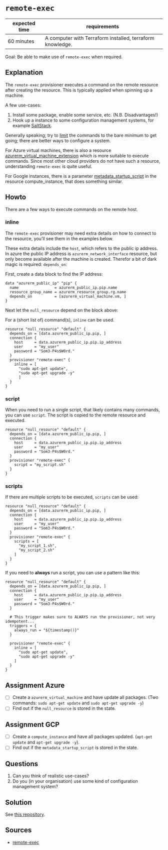 # `remote-exec`

| expected time | requirements                                              |
|---------------|-----------------------------------------------------------|
| 60 minutes    | A computer with Terraform installed, terraform knowledge. |

Goal: Be able to make use of `remote-exec` when required.

## Explanation

The `remote-exec` provisioner executes a command on the remote resource after creating the resource. This is typically applied when spinning up a machine.

A few use-cases:

1. Install some package, enable some service, etc. (N.B. Disadvantages!)
2. Hook up a instance to some configuration management systems, for example [SaltStack](https://saltproject.io/).

Generally speaking; try to [limit](https://www.terraform.io/docs/language/resources/provisioners/syntax.html#provisioners-are-a-last-resort) the commands to the bare minimum to get going; there are better ways to configure a system.

For Azure virtual machines, there is also a resource [azurerm_virtual_machine_extension](https://registry.terraform.io/providers/hashicorp/azurerm/latest/docs/resources/virtual_machine_extension) which is more suitable to execute commands. Since most other cloud providers do not have such a resource, understanding `remote-exec` is quite useful.

For Google instances, there is a parameter [metadata_startup_script](https://registry.terraform.io/providers/hashicorp/google/latest/docs/resources/compute_instance#metadata_startup_script) in the resource compute_instance, that does something similar.

## Howto

There are a few ways to execute commands on the remote host.

### inline

The `remote-exec` provisioner may need extra details on how to connect to the resource, you'll see them in the examples below.

These extra details include the `host`, which refers to the public ip address. In azure the public IP address is `azurerm_network_interface` resource, but only become available after the machine is created. Therefor a bit of dark magic is required: `depends_on`:

First, create a data block to find the IP address:

```hcl
data "azurerm_public_ip" "pip" {
  name                = azurerm_public_ip.pip.name
  resource_group_name = azurerm_resource_group.rg.name
  depends_on          = [azurerm_virtual_machine.vm, ]
}
```

Next let the `null_resource` depend on the block above:

For a (short list of) command(s), `inline` can be used.

```hcl
resource "null_resource" "default" {
  depends_on = [data.azurerm_public_ip.pip, ]
  connection {
    host     = data.azurerm_public_ip.pip.ip_address
    user     = "my_user"
    password = "Som3-P4s$W0rd."
  }
  provisioner "remote-exec" {
    inline = [
      "sudo apt-get update",
      "sudo apt-get upgrade -y"
      ]
  }
}
```

### script

When you need to run a single script, that likely contains many commands, you can use `script`. The script is copied to the remote resource and executed.

```hcl
resource "null_resource" "default" {
  depends_on = [data.azurerm_public_ip.pip, ]
  connection {
    host     = data.azurerm_public_ip.pip.ip_address
    user     = "my_user"
    password = "Som3-P4s$W0rd."
  }
  provisioner "remote-exec" {
    script = "my_script.sh"
  }
}
```

### scripts

If there are multiple scripts to be executed, `scripts` can be used:

```hcl
resource "null_resource" "default" {
  depends_on = [data.azurerm_public_ip.pip, ]
  connection {
    host     = data.azurerm_public_ip.pip.ip_address
    user     = "my_user"
    password = "Som3-P4s$W0rd."
  }
  provisioner "remote-exec" {
    scripts = [
      "my_script_1.sh",
      "my_script_2.sh"
    ]
  }
}
```

If you need to **always** run a script, you can use a pattern like this:

```hcl
resource "null_resource" "default" {
  depends_on = [data.azurerm_public_ip.pip, ]
  connection {
    host     = data.azurerm_public_ip.pip.ip_address
    user     = "my_user"
    password = "Som3-P4s$W0rd."
  }

  # This trigger makes sure to ALWAYS run the provisioner, not very idempotent...
  triggers = {
    always_run = "${timestamp()}"
  }

  provisioner "remote-exec" {
    inline = [
      "sudo apt-get update",
      "sudo apt-get upgrade -y"
    ]
  }
}
```

## Assignment Azure

- [ ] Create a `azurerm_virtual_machine` and have update all packages. (Two commands: `sudo apt-get update` and `sudo apt-get upgrade -y`)
- [ ] Find out if the `null_resource` is stored in the state.

## Assignment GCP

- [ ] Create a `compute_instance` and have all packages updated. (`apt-get update` and `apt-get upgrade -y`).
- [ ] Find out if the `metadata_startup_script` is stored in the state.

## Questions

1. Can you think of realistic use-cases?
2. Do you (in your organisation) use some kind of configuration management system?

## Solution

See [this repository](https://github.com/robertdebock/terraform-azurerm-remote-exec).

## Sources

- [remote-exec](https://www.terraform.io/docs/language/resources/provisioners/remote-exec.html)
